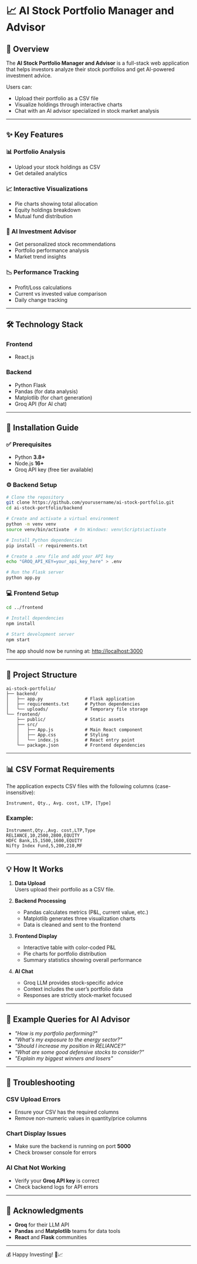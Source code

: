 # 📈 AI Stock Portfolio Manager and Advisor


## 📌 Overview
The **AI Stock Portfolio Manager and Advisor** is a full-stack web application that helps investors analyze their stock portfolios and get AI-powered investment advice.  

Users can:
- Upload their portfolio as a CSV file
- Visualize holdings through interactive charts
- Chat with an AI advisor specialized in stock market analysis

---

## ✨ Key Features

### 📊 Portfolio Analysis
- Upload your stock holdings as CSV  
- Get detailed analytics  

### 📈 Interactive Visualizations
- Pie charts showing total allocation  
- Equity holdings breakdown  
- Mutual fund distribution  

### 🤖 AI Investment Advisor
- Get personalized stock recommendations  
- Portfolio performance analysis  
- Market trend insights  

### 📉 Performance Tracking
- Profit/Loss calculations  
- Current vs invested value comparison  
- Daily change tracking  

---

## 🛠️ Technology Stack

### Frontend
- React.js  

### Backend
- Python Flask  
- Pandas (for data analysis)  
- Matplotlib (for chart generation)  
- Groq API (for AI chat)  

---

## 🚀 Installation Guide

### ✅ Prerequisites
- Python **3.8+**  
- Node.js **16+**  
- Groq API key (free tier available)  

### ⚙️ Backend Setup
```bash
# Clone the repository
git clone https://github.com/yourusername/ai-stock-portfolio.git
cd ai-stock-portfolio/backend

# Create and activate a virtual environment
python -m venv venv
source venv/bin/activate  # On Windows: venv\Scripts\activate

# Install Python dependencies
pip install -r requirements.txt

# Create a .env file and add your API key
echo "GROQ_API_KEY=your_api_key_here" > .env

# Run the Flask server
python app.py
```

### 💻 Frontend Setup
```bash
cd ../frontend

# Install dependencies
npm install

# Start development server
npm start
```

The app should now be running at: [http://localhost:3000](http://localhost:3000)  

---

## 📂 Project Structure
```
ai-stock-portfolio/
├── backend/
│   ├── app.py                # Flask application
│   ├── requirements.txt      # Python dependencies
│   └── uploads/              # Temporary file storage
└── frontend/
    ├── public/               # Static assets
    ├── src/
    │   ├── App.js            # Main React component
    │   ├── App.css           # Styling
    │   └── index.js          # React entry point
    └── package.json          # Frontend dependencies
```

---

## 📊 CSV Format Requirements
The application expects CSV files with the following columns (case-insensitive):  

```
Instrument, Qty., Avg. cost, LTP, [Type]
```

### Example:
```
Instrument,Qty.,Avg. cost,LTP,Type
RELIANCE,10,2500,2800,EQUITY
HDFC Bank,15,1500,1600,EQUITY
Nifty Index Fund,5,200,210,MF
```

---

## 💡 How It Works

1. **Data Upload**  
   Users upload their portfolio as a CSV file.  

2. **Backend Processing**  
   - Pandas calculates metrics (P&L, current value, etc.)  
   - Matplotlib generates three visualization charts  
   - Data is cleaned and sent to the frontend  

3. **Frontend Display**  
   - Interactive table with color-coded P&L  
   - Pie charts for portfolio distribution  
   - Summary statistics showing overall performance  

4. **AI Chat**  
   - Groq LLM provides stock-specific advice  
   - Context includes the user’s portfolio data  
   - Responses are strictly stock-market focused  

---

## 🌟 Example Queries for AI Advisor
- *"How is my portfolio performing?"*  
- *"What's my exposure to the energy sector?"*  
- *"Should I increase my position in RELIANCE?"*  
- *"What are some good defensive stocks to consider?"*  
- *"Explain my biggest winners and losers"*  

---

## 🐛 Troubleshooting

### CSV Upload Errors
- Ensure your CSV has the required columns  
- Remove non-numeric values in quantity/price columns  

### Chart Display Issues
- Make sure the backend is running on port **5000**  
- Check browser console for errors  

### AI Chat Not Working
- Verify your **Groq API key** is correct  
- Check backend logs for API errors  

---


## 🙏 Acknowledgments
- **Groq** for their LLM API  
- **Pandas** and **Matplotlib** teams for data tools  
- **React** and **Flask** communities  

---

💰 Happy Investing! 🚀📈
